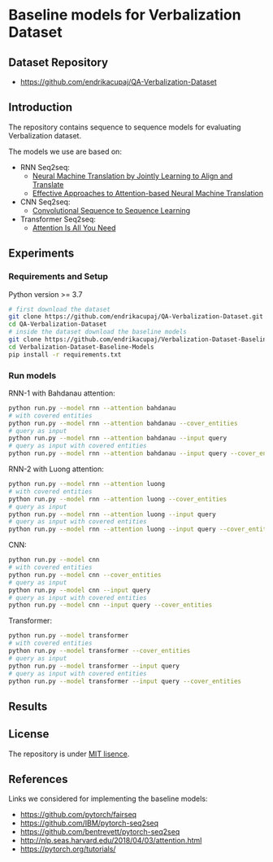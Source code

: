 # Baseline models for Verbalization Dataset

## Dataset Repository

- https://github.com/endrikacupaj/QA-Verbalization-Dataset

## Introduction
The repository contains sequence to sequence models for evaluating Verbalization dataset.

The models we use are based on:

- RNN Seq2seq:
    -  [Neural Machine Translation by Jointly Learning to Align and Translate](https://arxiv.org/abs/1409.0473)
    - [Effective Approaches to Attention-based Neural Machine Translation](https://arxiv.org/abs/1508.04025)
- CNN Seq2seq:
    - [Convolutional Sequence to Sequence Learning](https://arxiv.org/abs/1705.03122)
- Transformer Seq2seq:
    - [Attention Is All You Need](https://arxiv.org/abs/1706.03762)

## Experiments
### Requirements and Setup
Python version >= 3.7
``` bash
# first download the dataset
git clone https://github.com/endrikacupaj/QA-Verbalization-Dataset.git
cd QA-Verbalization-Dataset
# inside the dataset download the baseline models
git clone https://github.com/endrikacupaj/Verbalization-Dataset-Baseline-Models.git
cd Verbalization-Dataset-Baseline-Models
pip install -r requirements.txt
```

### Run models
RNN-1 with Bahdanau attention:
``` bash
python run.py --model rnn --attention bahdanau
# with covered entities
python run.py --model rnn --attention bahdanau --cover_entities
# query as input
python run.py --model rnn --attention bahdanau --input query
# query as input with covered entities
python run.py --model rnn --attention bahdanau --input query --cover_entities
```
RNN-2 with Luong attention:
``` bash
python run.py --model rnn --attention luong
# with covered entities
python run.py --model rnn --attention luong --cover_entities
# query as input
python run.py --model rnn --attention luong --input query
# query as input with covered entities
python run.py --model rnn --attention luong --input query --cover_entities
```
CNN:
``` bash
python run.py --model cnn
# with covered entities
python run.py --model cnn --cover_entities
# query as input
python run.py --model cnn --input query
# query as input with covered entities
python run.py --model cnn --input query --cover_entities
```
Transformer:
``` bash
python run.py --model transformer
# with covered entities
python run.py --model transformer --cover_entities
# query as input
python run.py --model transformer --input query
# query as input with covered entities
python run.py --model transformer --input query --cover_entities
```

## Results


## License
The repository is under [MIT lisence](LICENSE).

## References

Links we considered for implementing the baseline models:
- https://github.com/pytorch/fairseq
- https://github.com/IBM/pytorch-seq2seq
- https://github.com/bentrevett/pytorch-seq2seq
- http://nlp.seas.harvard.edu/2018/04/03/attention.html
- https://pytorch.org/tutorials/